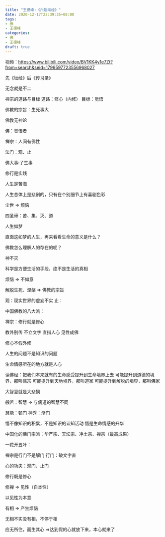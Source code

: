 ```yaml
---
title: "王德峰:《六祖坛经》"
date: 2020-12-17T22:39:35+08:00
tags: 
- 佛
- 王德峰
categories: 
- 佛
- 王德峰
draft: true
---
```


视频：https://www.bilibili.com/video/BV1KK4y1e7Zt?from=search&seid=1799597723556968027

先《坛经》后《传习录》

无念就是不二

禅宗的道路与目标
道路：修心（内修）
目标：觉悟

佛教的宗旨：生死事大

佛教无神论

佛：觉悟者

禅宗：人间有佛性

法门：观、止

佛大事:了生事

修行是实践

人生是苦海

人生总体上是悲剧的，只有在个别细节上有喜剧色彩

尘世 => 烦恼

四圣谛：苦、集、灭、道

人生如梦

直面这如梦的人生，再来看看生命的意义是什么？

佛教怎么理解人的存在的呢？

神不灭

科学是方便生活的手段，绝不是生活的真相

烦恼 => 不如意

解脱生死、涅槃 => 佛教的宗旨

观：现实世界的虚妄不实
止：

中国佛教的八大派：

禅宗：修行就是修心

教外别传 不立文字
直指人心 见性成佛

修心不假外修

人生的问题不是知识的问题

生命情感所在的地方就是人心

读佛经：把我们本来就有的生命感受提升到生命境界上去
可能提升到道德的境界，那叫儒宗
可能提升到天地境界，那叫道家
可能提升到解脱的境界，那叫佛家

大智慧就是大悲悯

般若：智慧 => 与儒道的智慧不同

慧能：顿门
神秀：渐门

悟不像知识的积累，不是知识的认知活动
悟是生命情感的升华

中国化的佛门宗派：华严宗、天坛宗、净土宗、禅宗（最高成果）

一花开五叶：

禅宗是行门不是解门
行门：破文字直

心的功夫：观门、止门

修行既是修心

修禅 => 见性（自本性）

以见性为本意

有相 => 产生烦恼

无相不实没有相，不停于相

应无所住，而生其心
=>达到假的心就放下来，本心就来了
